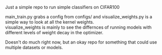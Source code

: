 Just a simple repo to run simple classifiers on CIFAR100  

main_train.py grabs a config from configs/ and visualize_weights.py is a simple way to look at all the kernel weights.  
visualize_weights is mainly to see the differnces of running models with different levels of weight decay in the optimizer.

Doesn't do much right now, but an okay repo for something that could use multiple datasets or models.
